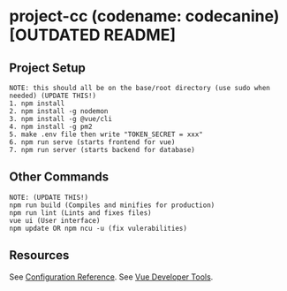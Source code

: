 # project-cc (codename: codecanine) [OUTDATED README]

## Project Setup
```
NOTE: this should all be on the base/root directory (use sudo when needed) (UPDATE THIS!)
1. npm install
2. npm install -g nodemon
3. npm install -g @vue/cli
4. npm install -g pm2
5. make .env file then write "TOKEN_SECRET = xxx"
6. npm run serve (starts frontend for vue)
7. npm run server (starts backend for database)
```

## Other Commands
```
NOTE: (UPDATE THIS!)
npm run build (Compiles and minifies for production)
npm run lint (Lints and fixes files)
vue ui (User interface)
npm update OR npm ncu -u (fix vulerabilities)
```

## Resources
See [Configuration Reference](https://cli.vuejs.org/config/).
See [Vue Developer Tools](https://github.com/vuejs/vue-devtools#vue-devtools).


